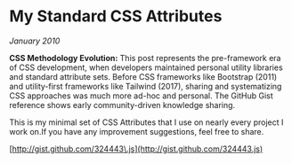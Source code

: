 # My Standard CSS Attributes
*January 2010*





<aside class="sidenote">
<strong>CSS Methodology Evolution:</strong> This post represents the pre-framework era of CSS development, when developers maintained personal utility libraries and standard attribute sets. Before CSS frameworks like Bootstrap (2011) and utility-first frameworks like Tailwind (2017), sharing and systematizing CSS approaches was much more ad-hoc and personal. The GitHub Gist reference shows early community-driven knowledge sharing.
</aside>

  This is my minimal set of CSS Attributes that I use on nearly every project I work on.If you have any improvement suggestions, feel free to share. 

 [http://gist.github.com/324443\.js](http://gist.github.com/324443.js)

  